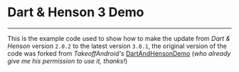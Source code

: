 # Dart & Henson 3 Demo
---

This is the example code used to show how to make the update from _Dart & Henson_ version `2.0.2` to the latest version 
`3.0.1`, the original version of the code was forked from _TakeoffAndroid's_ [DartAndHensonDemo](https://github.com/TakeoffAndroid/DartAndHensonDemo)
 (_who already give me his permission to use it, thanks!_)
